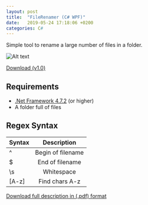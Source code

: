 ```yaml
---
layout: post
title:  "FileRenamer (C# WPF)"
date:   2019-05-24 17:18:06 +0200
categories: C#
---
```

Simple tool to rename a large number of files in a folder.

![Alt text](Screenshot.PNG?raw=true "Screenshot")

[Download (v1.0)](https://github.com/k3yro/Tools/releases/download/v1.0/Setup.exe "Download")
## Requirements
- [.Net Framework 4.7.2](https://dotnet.microsoft.com/download/dotnet-framework/net472 "Microsofts's Homepage") (or higher)
- A folder full of files
## Regex Syntax
| Syntax   |  Description  |
|----------|:-------------:|
| ^        |  Begin of filename |
| $        |  End of filename   |
| \s       | Whitespace |
|[A-z]     | Find chars A-z |

[Download full description in (.pdf) format](https://download.microsoft.com/download/D/2/4/D240EBF6-A9BA-4E4F-A63F-AEB6DA0B921C/Regular%20expressions%20quick%20reference.pdf "Microsofts's Homepage")
